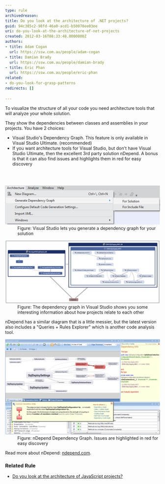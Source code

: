 ```yaml
---
type: rule
archivedreason: 
title: Do you look at the architecture of .NET projects?
guid: 94c385c2-98fd-46a0-acd1-b50070ee03ee
uri: do-you-look-at-the-architecture-of-net-projects
created: 2012-03-16T08:33:48.0000000Z
authors:
- title: Adam Cogan
  url: https://ssw.com.au/people/adam-cogan
- title: Damian Brady
  url: https://ssw.com.au/people/damian-brady
- title: Eric Phan
  url: https://ssw.com.au/people/eric-phan
related:
- do-you-look-for-grasp-patterns
redirects: []

---
```



<p>​To visualize the structure of all your code you need architecture tools that will analyze your whole solution.<br></p>
<p>They show the dependencies between classes and assemblies in your projects. You have 2 choices:</p>
<ul>
<li>Visual Studio's Dependency Graph. This feature is only available in Visual Studio Ultimate. (recommended)</li>
<li>If you want architecture tools for Visual Studio, but don't have Visual Studio Ultimate, then the excellent 3rd party solution nDepend. A bonus is that it can also find issues and highlights them in red for easy discovery<br></li>
</ul>

<br><excerpt class='endintro'></excerpt><br>
<dl class="image"><dt><img src="ArchitectureToolsVS11.png" alt="architecturetools_vs11.png" /></dt><dd>Figure: Visual Studio lets you generate a dependency graph for your solution</dd></dl><dl class="image"><dt><img src="DependencyDiagramInVS11.png" alt="sqldeploy_dependencies.png" style="width:600px;" /> </dt><dd>Figure: The dependency graph in Visual Studio shows you some interesting information about how projects relate to each other​<br></dd></dl><p>nDepend has a similar diagram that is a little messier, but the latest version also includes a "Queries + Rules Explorer" which is another code analysis tool.<br></p><dl class="image"><dt><img class="ms-rteCustom-ImageArea" src="nDependDependencyGraph.png" alt="nDepend.png" style="width:600px;" />​ </dt><dd>Figure: nDepend Dependency Graph. Issues are highlighted in red for easy discovery</dd></dl><p>Read more about nDepend: <a href="http://www.ndepend.com/">ndepend.com</a>.<br></p><h3 class="ssw15-rteElement-H3">Related Rule​​<br></h3><ul><li>​<a href="/_layouts/15/FIXUPREDIRECT.ASPX?WebId=3dfc0e07-e23a-4cbb-aac2-e778b71166a2&TermSetId=07da3ddf-0924-4cd2-a6d4-a4809ae20160&TermId=5ecac864-c6b1-4187-8382-e2936ee3641f">Do you look at the architecture of JavaScript projects?</a>​<br></li></ul>



